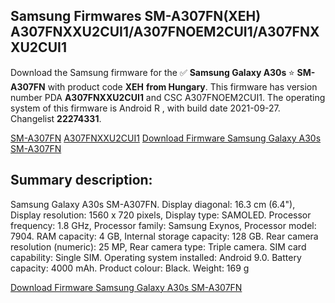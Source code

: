 <h2>Samsung Firmwares SM-A307FN(XEH) A307FNXXU2CUI1/A307FNOEM2CUI1/A307FNXXU2CUI1</h2>
Download the Samsung firmware for the ✅ <strong>Samsung Galaxy A30s </strong> ⭐ <strong>SM-A307FN</strong> with product code <strong>XEH</strong> <strong> from Hungary</strong>. This firmware has version number PDA <strong>A307FNXXU2CUI1</strong> and CSC A307FNOEM2CUI1. The operating system of this firmware is Android R , with build date 2021-09-27. Changelist <strong>22274331</strong>.


[SM-A307FN](https://samfirm.shop/samsung/model/SM-A307FN)
[A307FNXXU2CUI1](https://samfirm.shop/samsung/pda/A307FNXXU2CUI1)
[Download Firmware Samsung Galaxy A30s SM-A307FN](https://samfirm.shop/samsung/firmware/460005)
<h2>Summary description:</h2>
<p>Samsung Galaxy A30s SM-A307FN. Display diagonal: 16.3 cm (6.4"), Display resolution: 1560 x 720 pixels, Display type: SAMOLED. Processor frequency: 1.8 GHz, Processor family: Samsung Exynos, Processor model: 7904. RAM capacity: 4 GB, Internal storage capacity: 128 GB. Rear camera resolution (numeric): 25 MP, Rear camera type: Triple camera. SIM card capability: Single SIM. Operating system installed: Android 9.0. Battery capacity: 4000 mAh. Product colour: Black. Weight: 169 g</p>


[Download Firmware Samsung Galaxy A30s SM-A307FN](https://samfirm.shop/samsung/firmware/460005)
